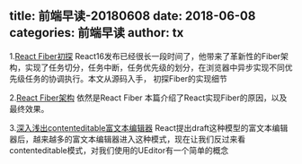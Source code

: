 title: 前端早读-20180608
date: 2018-06-08
categories: 前端早读
author: tx
---

1.[React Fiber初探](https://zhuanlan.zhihu.com/p/31634312)
React16发布已经很长一段时间了，他带来了革新性的Fiber架构，实现了任务切分，任务中断，任务优先级的划分，在浏览器中异步实现不同优先级任务的协调执行。本文从源码入手，
初探Fiber的实现细节

2.[React Fiber架构](https://zhuanlan.zhihu.com/p/37095662)
依然是React Fiber 本篇介绍了React实现Fiber的原因，以及最终效果。

3.[深入浅出contenteditable富文本编辑器](https://zhuanlan.zhihu.com/p/37051858)
React提出draft这种模型的富文本编辑器后，越来越多的富文本编辑器进入这种模式，现在让我们反过来看contenteditable模式，对我们使用的UEditor有一个简单的概念




